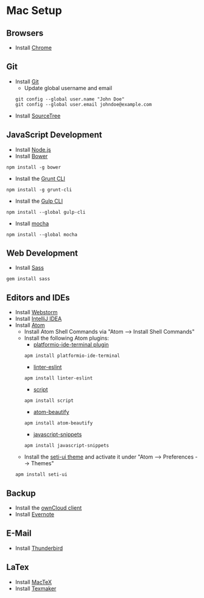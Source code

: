 # Mac Setup

## Browsers
* Install [Chrome](https://www.google.de/chrome/browser/desktop/)

## Git
* Install [Git](https://git-scm.com/download/mac)
  * Update global username and email
  ```shell
  git config --global user.name "John Doe"
  git config --global user.email johndoe@example.com
  ```
* Install [SourceTree](https://www.sourcetreeapp.com/)

## JavaScript Development
* Install [Node.js](https://nodejs.org/en/)
* Install [Bower](https://bower.io/)
```shell
npm install -g bower
```
* Install the [Grunt CLI](http://gruntjs.com/)
```shell
npm install -g grunt-cli
```
* Install the [Gulp CLI](http://gulpjs.com/)
```shell
npm install --global gulp-cli
```
* Install [mocha](https://mochajs.org/)
```shell
npm install --global mocha
```

## Web Development
* Install [Sass](http://sass-lang.com/)
```shell
gem install sass
```

## Editors and IDEs
* Install [Webstorm](https://www.jetbrains.com/webstorm/download/)
* Install [IntelliJ IDEA](https://www.jetbrains.com/idea/download/)
* Install [Atom](https://atom.io)
  * Install Atom Shell Commands via "Atom --> Install Shell Commands"
  * Install the following Atom plugins:
    * [platformio-ide-terminal plugin](https://github.com/platformio/platformio-atom-ide-terminal)
    ```shell
    apm install platformio-ide-terminal
    ```
    * [linter-eslint](https://github.com/AtomLinter/linter-eslint)
    ```shell
    apm install linter-eslint
    ```
    * [script](https://github.com/rgbkrk/atom-script)
    ```shell
    apm install script
    ```
    * [atom-beautify](https://github.com/Glavin001/atom-beautify)
    ```shell
    apm install atom-beautify
    ```
    * [javascript-snippets](https://github.com/zenorocha/atom-javascript-snippets)
    ```shell
    apm install javascript-snippets
    ```
  * Install the [seti-ui theme](https://github.com/jesseweed/seti-ui) and activate it under "Atom --> Preferences --> Themes"
  ```shell
  apm install seti-ui
  ```

## Backup
* Install the [ownCloud client](https://owncloud.org/install/#install-clients)
* Install [Evernote](https://evernote.com/intl/de/download/)

## E-Mail
* Install [Thunderbird](https://www.mozilla.org/en/thunderbird/)

## LaTex
* Install [MacTeX](https://tug.org/mactex/)
* Install [Texmaker](http://www.xm1math.net/texmaker/download.html)
